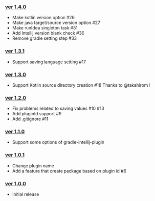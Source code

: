 ### [ver 1.4.0](https://github.com/shiraji/intellij-plugin-with-gradle-wizard/releases/tag/1.4.0)

* Make kotlin version option #26
* Make java target/source version option #27
* Make runIdea singleton task #31
* Add Intellij version blank check #30
* Remove gradle setting step #33

### [ver 1.3.1](https://github.com/shiraji/intellij-plugin-with-gradle-wizard/releases/tag/1.3.1)

* Support saving language setting #17

### [ver 1.3.0](https://github.com/shiraji/intellij-plugin-with-gradle-wizard/releases/tag/1.3.0)

* Support Kotlin source directory creation #18 Thanks to @takahirom !

### [ver 1.2.0](https://github.com/shiraji/intellij-plugin-with-gradle-wizard/releases/tag/1.2.0)

* Fix problems related to saving values #10 #13
* Add pluginId support #9
* Add .gitignore #11

### [ver 1.1.0](https://github.com/shiraji/intellij-plugin-with-gradle-wizard/releases/tag/1.1.0)

* Support some options of gradle-intellij-plugin

### [ver 1.0.1](https://github.com/shiraji/intellij-plugin-with-gradle-wizard/releases/tag/1.0.1)

* Change plugin name
* Add a feature that create package based on plugin id #6

### [ver 1.0.0](https://github.com/shiraji/intellij-plugin-with-gradle-wizard/releases/tag/1.0.0)

* Initial release
